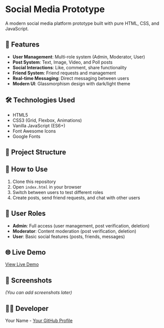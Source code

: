 
# Social Media Prototype

A modern social media platform prototype built with pure HTML, CSS, and JavaScript.

## 🚀 Features

- **User Management**: Multi-role system (Admin, Moderator, User)
- **Post System**: Text, Image, Video, and Poll posts
- **Social Interactions**: Like, comment, share functionality
- **Friend System**: Friend requests and management
- **Real-time Messaging**: Direct messaging between users
- **Modern UI**: Glassmorphism design with dark/light theme

## 🛠️ Technologies Used

- HTML5
- CSS3 (Grid, Flexbox, Animations)
- Vanilla JavaScript (ES6+)
- Font Awesome Icons
- Google Fonts

## 📁 Project Structure

## 🎯 How to Use

1. Clone this repository
2. Open `index.html` in your browser
3. Switch between users to test different roles
4. Create posts, send friend requests, and chat with other users

## 👥 User Roles

- **Admin**: Full access (user management, post verification, deletion)
- **Moderator**: Content moderation (post verification, deletion)
- **User**: Basic social features (posts, friends, messages)

## 🌐 Live Demo

[View Live Demo](https://YOUR_USERNAME.github.io/social-media-prototype)

## 📸 Screenshots

*(You can add screenshots later)*

## 👨‍💻 Developer

Your Name - [Your GitHub Profile](https://github.com/YOUR_USERNAME)
